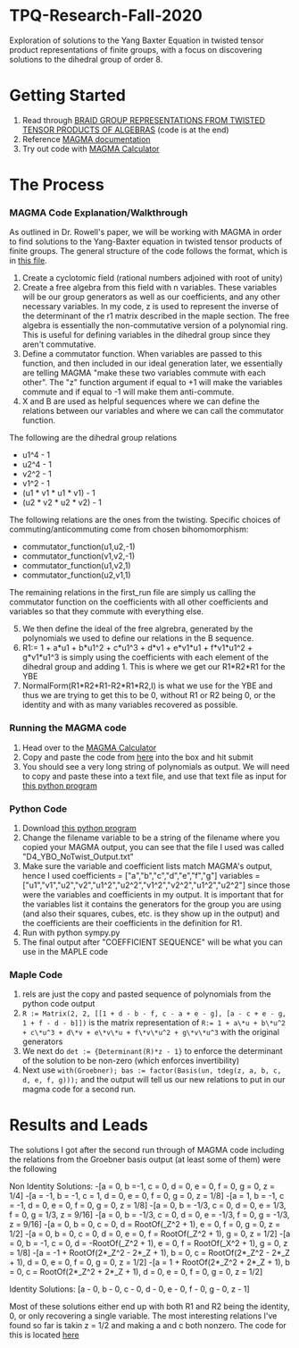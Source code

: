 # TPQ-Research-Fall-2020
Exploration of solutions to the Yang Baxter Equation in twisted tensor product representations of finite groups, with a focus on discovering solutions to the dihedral group of order 8.

# Getting Started
1. Read through [BRAID GROUP REPRESENTATIONS FROM TWISTED TENSOR PRODUCTS OF ALGEBRAS](https://arxiv.org/pdf/1906.08153.pdf) (code is at the end)
2. Reference [MAGMA documentation](http://magma.maths.usyd.edu.au/magma/pdf/first.pdf)
3. Try out code with [MAGMA Calculator](http://magma.maths.usyd.edu.au/calc/)

# The Process
### MAGMA Code Explanation/Walkthrough
As outlined in Dr. Rowell's paper, we will be working with MAGMA in order to find solutions to the Yang-Baxter equation in twisted tensor products of finite groups. The general structure of the code follows the format, which is in [this file](https://github.com/HunterCharlesHewitt/TPQ-Research-Fall-2020/blob/main/magma_code/first_run_D4_twist.mag).
1. Create a cyclotomic field (rational numbers adjoined with root of unity)
2. Create a free algebra from this field with n variables. These variables will be our group generators as well as our coefficients, and any other necessary variables. In my code, z is used to represent the inverse of the determinant of the r1 matrix described in the maple section. The free algebra is essentially the non-commutative version of a polynomial ring. This is useful for defining variables in the dihedral group since they aren't commutative. 
3. Define a commutator function. When variables are passed to this function, and then included in our ideal generation later, we essentially are telling MAGMA "make these two variables commute with each other". The "z" function argument if equal to +1 will make the variables commute and if equal to -1 will make them anti-commute.
4. X and B are used as helpful sequences where we can define the relations between our variables and where we can call the commutator function.

The following are the dihedral group relations
- u1^4 - 1
- u2^4 - 1
- v2^2 - 1
- v1^2 - 1
- (u1 \* v1 \* u1 \* v1) - 1
- (u2 \* v2 \* u2 \* v2) - 1 

The following relations are the ones from the twisting. Specific choices of commuting/anticommuting come from chosen bihomomorphism: 
- commutator_function(u1,u2,-1)
- commutator_function(v1,v2,-1)
- commutator_function(u1,v2,1)
- commutator_function(u2,v1,1) 

The remaining relations in the first_run file are simply us calling the commutator function on the coefficients with all other coefficients and variables so that they commute with everything else. 

5. We then define the ideal of the free algrebra, generated by the polynomials we used to define our relations in the B sequence. 
6. R1:= 1 + a\*u1 + b\*u1^2 + c\*u1^3 + d\*v1 + e\*v1\*u1 + f\*v1\*u1^2 + g\*v1\*u1^3 is simply using the coefficients with each element of the dihedral group and adding 1. This is where we get our R1\*R2\*R1 for the YBE
7. NormalForm(R1\*R2\*R1-R2\*R1\*R2,I) is what we use for the YBE and thus we are trying to get this to be 0, without R1 or R2 being 0, or the identity and with as many variables recovered as possible. 
### Running the MAGMA code 
1. Head over to the [MAGMA Calculator](http://magma.maths.usyd.edu.au/calc/)
2. Copy and paste the code from [here](https://github.com/HunterCharlesHewitt/TPQ-Research-Fall-2020/blob/main/magma_code/first_run_D4_twist.mag) into the box and hit submit
3. You should see a very long string of polynomials as output. We will need to copy and paste these into a text file, and use that text file as input for [this python program](https://github.com/HunterCharlesHewitt/TPQ-Research-Fall-2020/blob/main/simplify.py)
### Python Code 
1. Download [this python program](https://github.com/HunterCharlesHewitt/TPQ-Research-Fall-2020/blob/main/simplify.py)
2. Change the filename variable to be a string of the filename where you copied your MAGMA output, you can see that the file I used was called "D4_YBO_NoTwist_Output.txt"
3. Make sure the variable and coefficient lists match MAGMA's output, hence I used coefficients = \["a","b","c","d","e","f","g"\]
variables = \["u1","v1","u2","v2","u1^2","u2^2","v1^2","v2^2","u1^2","u2^2"\] since those were the variables and coefficients in my output. It is important that for the variables list it contains the generators for the group you are using (and also their squares, cubes, etc. is they show up in the output) and the coefficients are their coefficients in the definition for R1.
4. Run with python sympy.py
5. The final output after "COEFFICIENT SEQUENCE" will be what you can use in the MAPLE code
### Maple Code
1. rels are just the copy and pasted sequence of polynomials from the python code output
2. `R := Matrix(2, 2, [[1 + d - b - f, c - a + e - g], [a - c + e - g, 1 + f - d - b]])` is the matrix representation of  `R:= 1 + a\*u + b\*u^2 + c\*u^3 + d\*v + e\*v\*u + f\*v\*u^2 + g\*v\*u^3` with the original generators
3. We next do `det := {Determinant(R)*z - 1}` to enforce the determinant of the solution to be non-zero (which enforces invertibility) 
4. Next use `with(Groebner); bas := factor(Basis(un, tdeg(z, a, b, c, d, e, f, g)));` and the output will tell us our new relations to put in our magma code for a second run.
# Results and Leads
The solutions I got after the second run through of MAGMA code including the relations from the Groebner basis output (at least some of them) were the following 

Non Identity Solutions: 
-[a = 0, b =-1, c = 0, d = 0, e = 0, f = 0, g = 0, z = 1/4]
-[a = -1, b = -1, c = 1, d = 0, e = 0, f = 0, g = 0, z = 1/8]
-[a = 1, b = -1, c = -1, d = 0, e = 0, f = 0, g = 0, z = 1/8]
-[a = 0, b = -1/3, c = 0, d = 0, e = 1/3, f = 0, g = 1/3, z = 9/16]
-[a = 0, b = -1/3, c = 0, d = 0, e = -1/3, f = 0, g = -1/3, z = 9/16]
-[a = 0, b = 0, c = 0, d = RootOf(_Z^2 + 1), e = 0, f = 0, g = 0, z = 1/2]
-[a = 0, b = 0, c = 0, d = 0, e = 0, f = RootOf(_Z^2 + 1), g = 0, z = 1/2]
-[a = 0, b = -1, c = 0, d = -RootOf(_Z^2 + 1), e = 0, f = RootOf(_X^2 + 1), g = 0, z = 1/8]
-[a = -1 + RootOf(2*_Z^2 - 2*_Z + 1), b = 0, c = RootOf(2*_Z^2 - 2*_Z + 1), d = 0, e = 0, f = 0, g = 0, z = 1/2]
-[a = 1 + RootOf(2*_Z^2 + 2*_Z + 1), b = 0, c = RootOf(2*_Z^2 + 2*_Z + 1), d = 0, e = 0, f = 0, g = 0, z = 1/2]

Identity Solutions:
[a - 0, b - 0, c - 0, d - 0, e - 0, f - 0, g - 0, z - 1]

Most of these solutions either end up with both R1 and R2 being the identity, 0, or only recovering a single variable. The most interesting relations I've found so far is takin z = 1/2 and making a and c both nonzero. The code for this is located [here](https://github.com/HunterCharlesHewitt/TPQ-Research-Fall-2020/blob/main/magma_code/second_run_D4_az_nonzero_z_onehalf.mag)

